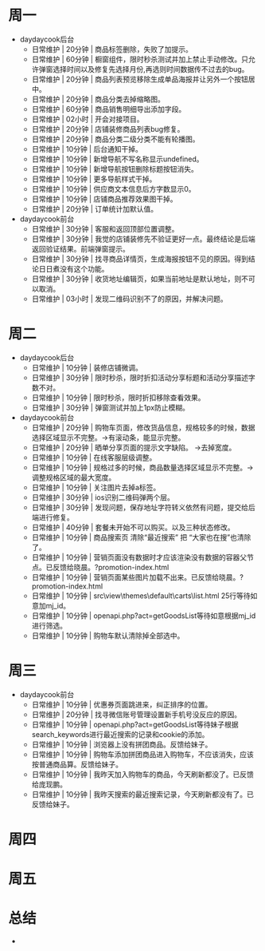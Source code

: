 # 周一
* daydaycook后台
    - 日常维护 | 20分钟 | 商品标签删除，失败了加提示。
    - 日常维护 | 60分钟 | 橱窗组件，限时秒杀测试并加上禁止手动修改。只允许弹窗选择时间以及修复先选择月份,再选则时间数据传不过去的bug。
    - 日常维护 | 20分钟 | 商品列表预览移除生成单品海报并让另外一个按钮居中。
    - 日常维护 | 20分钟 | 商品分类去掉缩略图。
    - 日常维护 | 60分钟 | 商品销售明细导出添加字段。
    - 日常维护 | 02小时 | 开会对接项目。
    - 日常维护 | 20分钟 | 店铺装修商品列表bug修复。
    - 日常维护 | 20分钟 | 商品分类二级分类不能有轮播图。
    - 日常维护 | 10分钟 | 后台通知干掉。
    - 日常维护 | 10分钟 | 新增导航不写名称显示undefined。
    - 日常维护 | 10分钟 | 新增导航按钮删除标题按钮消失。
    - 日常维护 | 10分钟 | 更多导航样式干掉。
    - 日常维护 | 10分钟 | 供应商文本信息后方字数显示0。
    - 日常维护 | 10分钟 | 店铺商品推荐效果图干掉。
    - 日常维护 | 20分钟 | 订单统计加默认值。
* daydaycook前台
    - 日常维护 | 30分钟 | 客服和返回顶部位置调整。
    - 日常维护 | 30分钟 | 我觉的店铺装修先不验证更好一点。最终结论是后端返回验证结果。前端弹窗提示。
    - 日常维护 | 30分钟 | 找寻商品详情页，生成海报按钮不见的原因。得到结论日日煮没有这个功能。
    - 日常维护 | 30分钟 | 收货地址编辑页，如果当前地址是默认地址，则不可以取消。
    - 日常维护 | 03小时 | 发现二维码识别不了的原因，并解决问题。

# 周二
* daydaycook后台
    - 日常维护 | 10分钟 | 装修店铺微调。
    - 日常维护 | 30分钟 | 限时秒杀，限时折扣活动分享标题和活动分享描述字数不对。
    - 日常维护 | 10分钟 | 限时秒杀，限时折扣移除查看效果。
    - 日常维护 | 30分钟 | 弹窗测试并加上1px防止模糊。
* daydaycook前台
    - 日常维护 | 20分钟 | 购物车页面，修改货品信息，规格较多的时候，数据选择区域显示不完整。->有滚动条，能显示完整。
    - 日常维护 | 20分钟 | 晒单分享页面的提示文字缺陷。 ->去掉宽度。
    - 日常维护 | 10分钟 | 在线客服层级调整。
    - 日常维护 | 10分钟 | 规格过多的时候，商品数量选择区域显示不完整。->调整规格区域的最大宽度。
    - 日常维护 | 10分钟 | 关注图片去掉a标签。
    - 日常维护 | 30分钟 | ios识别二维码弹两个层。
    - 日常维护 | 30分钟 | 发现问题，保存地址字符转义依然有问题，提交给后端进行修复。
    - 日常维护 | 40分钟 | 套餐未开始不可以购买。以及三种状态修改。
    - 日常维护 | 10分钟 | 商品搜索页 清除“最近搜索” 把 “大家也在搜”也清除了。
    - 日常维护 | 10分钟 | 营销页面没有数据时才应该渲染没有数据的容器父节点。已反馈给晓晨。?promotion-index.html
    - 日常维护 | 10分钟 | 营销页面某些图片加载不出来。已反馈给晓晨。?promotion-index.html
    - 日常维护 | 10分钟 | src\view\themes\default\carts\list.html 25行等待如意加mj_id。
    - 日常维护 | 10分钟 | openapi.php?act=getGoodsList等待如意根据mj_id进行筛选。
    - 日常维护 | 10分钟 | 购物车默认清除掉全部选中。

# 周三
* daydaycook前台
    - 日常维护 | 10分钟 | 优惠券页面跳进来，纠正排序的位置。
    - 日常维护 | 20分钟 | 找寻微信账号管理设置新手机号没反应的原因。
    - 日常维护 | 10分钟 | openapi.php?act=getGoodsList等待妹子根据search_keywords进行最近搜索的记录和cookie的添加。
    - 日常维护 | 10分钟 | 浏览器上没有拼团商品。反馈给妹子。
    - 日常维护 | 10分钟 | 购物车添加拼团商品进入购物车，不应该消失，应该按普通商品算。反馈给妹子。
    - 日常维护 | 10分钟 | 我昨天加入购物车的商品，今天刷新都没了。已反馈给庞现鹏。
    - 日常维护 | 10分钟 | 我昨天搜索的最近搜索记录，今天刷新都没有了。已反馈给妹子。

# 周四

# 周五

# 总结
*

